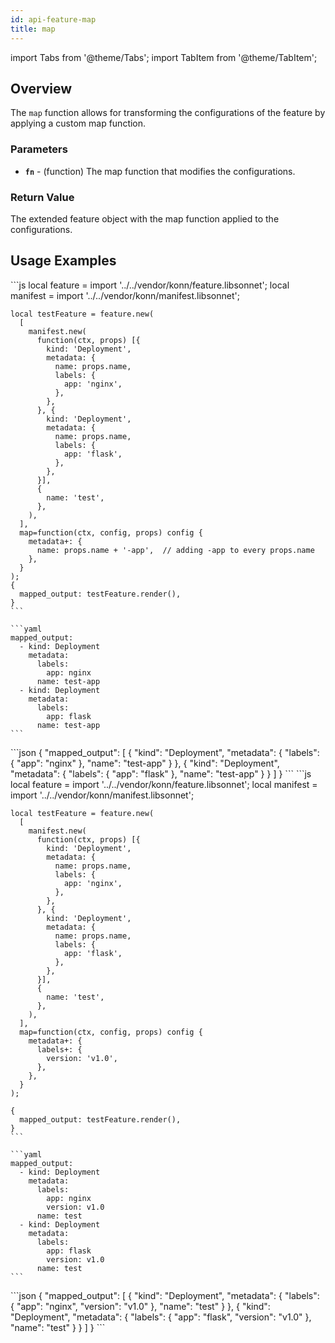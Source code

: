 ```yaml
---
id: api-feature-map
title: map
---
```


import Tabs from '@theme/Tabs';
import TabItem from '@theme/TabItem';



## Overview
The `map` function allows for transforming the configurations of the feature by applying a custom map function.
### Parameters
- **`fn`** - (function) The map function that modifies the configurations.


### Return Value
The extended feature object with the map function applied to the configurations.
## Usage Examples

<Tabs>
    <TabItem value="jsonnet" label="Jsonnet" default>
    ```js
    local feature = import '../../vendor/konn/feature.libsonnet';
    local manifest = import '../../vendor/konn/manifest.libsonnet';


    local testFeature = feature.new(
      [
        manifest.new(
          function(ctx, props) [{
            kind: 'Deployment',
            metadata: {
              name: props.name,
              labels: {
                app: 'nginx',
              },
            },
          }, {
            kind: 'Deployment',
            metadata: {
              name: props.name,
              labels: {
                app: 'flask',
              },
            },
          }],
          {
            name: 'test',
          },
        ),
      ],
      map=function(ctx, config, props) config {
        metadata+: {
          name: props.name + '-app',  // adding -app to every props.name
        },
      }
    );
    {
      mapped_output: testFeature.render(),
    }
    ```
  </TabItem>
  <TabItem value="yaml" label="YAML Output">

    ```yaml
    mapped_output:
      - kind: Deployment
        metadata:
          labels:
            app: nginx
          name: test-app
      - kind: Deployment
        metadata:
          labels:
            app: flask
          name: test-app
    ```
  </TabItem>
  <TabItem value="json" label="JSON Output">
    ```json
    {
       "mapped_output": [
          {
             "kind": "Deployment",
             "metadata": {
                "labels": {
                   "app": "nginx"
                },
                "name": "test-app"
             }
          },
          {
             "kind": "Deployment",
             "metadata": {
                "labels": {
                   "app": "flask"
                },
                "name": "test-app"
             }
          }
       ]
    }
    ```  
    </TabItem>
</Tabs>


<Tabs>
    <TabItem value="jsonnet" label="Jsonnet" default>
    ```js
    local feature = import '../../vendor/konn/feature.libsonnet';
    local manifest = import '../../vendor/konn/manifest.libsonnet';

    local testFeature = feature.new(
      [
        manifest.new(
          function(ctx, props) [{
            kind: 'Deployment',
            metadata: {
              name: props.name,
              labels: {
                app: 'nginx',
              },
            },
          }, {
            kind: 'Deployment',
            metadata: {
              name: props.name,
              labels: {
                app: 'flask',
              },
            },
          }],
          {
            name: 'test',
          },
        ),
      ],
      map=function(ctx, config, props) config {
        metadata+: {
          labels+: {
            version: 'v1.0',
          },
        },
      }
    );

    {
      mapped_output: testFeature.render(),
    }
    ```
  </TabItem>
  <TabItem value="yaml" label="YAML Output">

    ```yaml
    mapped_output:
      - kind: Deployment
        metadata:
          labels:
            app: nginx
            version: v1.0
          name: test
      - kind: Deployment
        metadata:
          labels:
            app: flask
            version: v1.0
          name: test
    ```
  </TabItem>
  <TabItem value="json" label="JSON Output">
    ```json
    {
       "mapped_output": [
          {
             "kind": "Deployment",
             "metadata": {
                "labels": {
                   "app": "nginx",
                   "version": "v1.0"
                },
                "name": "test"
             }
          },
          {
             "kind": "Deployment",
             "metadata": {
                "labels": {
                   "app": "flask",
                   "version": "v1.0"
                },
                "name": "test"
             }
          }
       ]
    }
    ```  
    </TabItem>
</Tabs>